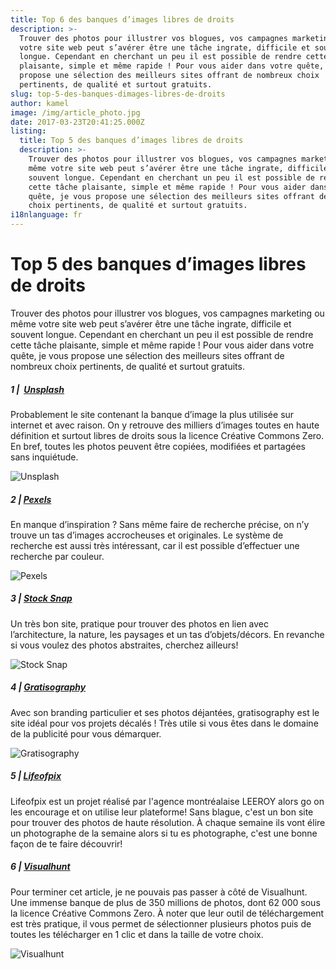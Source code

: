 ```yaml
---
title: Top 6 des banques d’images libres de droits
description: >-
  Trouver des photos pour illustrer vos blogues, vos campagnes marketing ou même
  votre site web peut s’avérer être une tâche ingrate, difficile et souvent
  longue. Cependant en cherchant un peu il est possible de rendre cette tâche
  plaisante, simple et même rapide ! Pour vous aider dans votre quête, je vous
  propose une sélection des meilleurs sites offrant de nombreux choix
  pertinents, de qualité et surtout gratuits.
slug: top-5-des-banques-dimages-libres-de-droits
author: kamel
image: /img/article_photo.jpg
date: 2017-03-23T20:41:25.000Z
listing:
  title: Top 5 des banques d’images libres de droits
  description: >-
    Trouver des photos pour illustrer vos blogues, vos campagnes marketing ou
    même votre site web peut s’avérer être une tâche ingrate, difficile et
    souvent longue. Cependant en cherchant un peu il est possible de rendre
    cette tâche plaisante, simple et même rapide ! Pour vous aider dans votre
    quête, je vous propose une sélection des meilleurs sites offrant de nombreux
    choix pertinents, de qualité et surtout gratuits.
i18nlanguage: fr
---
```

# Top 5 des banques d’images libres de droits

Trouver des photos pour illustrer vos blogues, vos campagnes marketing ou même votre site web peut s’avérer être une tâche ingrate, difficile et souvent longue. Cependant en cherchant un peu il est possible de rendre cette tâche plaisante, simple et même rapide ! Pour vous aider dans votre quête, je vous propose une sélection des meilleurs sites offrant de nombreux choix pertinents, de qualité et surtout gratuits.

##### 1 |  <a href="https://unsplash.com/" target="_blank">Unsplash</a>

Probablement le site contenant la banque d’image la plus utilisée sur internet et avec raison. On y retrouve des milliers d’images toutes en haute définition et surtout libres de droits sous la licence Créative Commons Zero. En bref, toutes les photos peuvent être copiées, modifiées et partagées sans inquiétude.

![Unsplash](/img/unsplash-1.jpg)

##### 2 | <a href="https://www.pexels.com/" target="_blank">Pexels</a>

En manque d’inspiration ? Sans même faire de recherche précise, on n’y trouve un tas d’images accrocheuses et originales. Le système de recherche est aussi très intéressant, car il est possible d’effectuer une recherche par couleur.

![Pexels](/img/pexels-1.jpg)

##### 3 | <a href="https://stocksnap.io/" target="_blank">Stock Snap</a>

Un très bon site, pratique pour trouver des photos en lien avec l’architecture, la nature, les paysages et un tas d’objets/décors. En revanche si vous voulez des photos abstraites, cherchez ailleurs!

![Stock Snap](/img/stocksnap-1.jpg)

##### 4 | <a href="http://gratisography.com/" target="_blank">Gratisography</a>

Avec son branding particulier et ses photos déjantées, gratisography est le site idéal pour vos projets décalés ! Très utile si vous êtes dans le domaine de la publicité pour vous démarquer.

![Gratisography](/img/gratisography-1.jpg)

##### 5 | <a href="https://www.lifeofpix.com/" target="_blank">Lifeofpix</a>

Lifeofpix est un projet réalisé par l'agence montréalaise LEEROY alors go on les encourage et on utilise leur plateforme! Sans blague, c'est un bon site pour trouver des photos de haute résolution. À chaque semaine ils vont élire un photographe de la semaine alors si tu es photographe, c'est une bonne façon de te faire découvrir! 



##### 6 | <a href="https://visualhunt.com/" target="_blank">Visualhunt</a>

Pour terminer cet article, je ne pouvais pas passer à côté de Visualhunt. Une immense banque de plus de 350 millions de photos, dont 62 000 sous la licence Créative Commons Zero. À noter que leur outil de téléchargement est très pratique, il vous permet de sélectionner plusieurs photos puis de toutes les télécharger en 1 clic et dans la taille de votre choix.

![Visualhunt](/img/visualhunt-1.jpg)

#####
